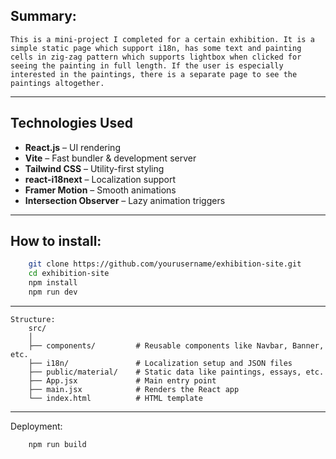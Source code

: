 ##  Summary:

    This is a mini-project I completed for a certain exhibition. It is a simple static page which support i18n, has some text and painting cells in zig-zag pattern which supports lightbox when clicked for seeing the painting in full length. If the user is especially interested in the paintings, there is a separate page to see the paintings altogether.

---

##  Technologies Used

- **React.js** – UI rendering  
- **Vite** – Fast bundler & development server  
- **Tailwind CSS** – Utility-first styling  
- **react-i18next** – Localization support  
- **Framer Motion** – Smooth animations  
- **Intersection Observer** – Lazy animation triggers  

---

## How to install:
```bash
    git clone https://github.com/yourusername/exhibition-site.git
    cd exhibition-site
    npm install
    npm run dev
```

---
```
Structure:
    src/
    │
    ├── components/         # Reusable components like Navbar, Banner, etc.
    ├── i18n/               # Localization setup and JSON files
    ├── public/material/    # Static data like paintings, essays, etc.
    ├── App.jsx             # Main entry point
    ├── main.jsx            # Renders the React app
    └── index.html          # HTML template
```
---

Deployment:
```bash
    npm run build
```